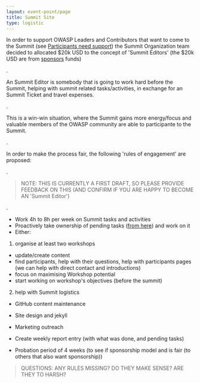 ```yaml
---
layout: event-point/page
title: Summit Site
type: logistic
---
```


In order to support OWASP Leaders and Contributors that want to come to the Summit (see [Participants need support](Participants-need-support.html)) 
the Summit Organization team decided to allocated $20k USD to the concept of 'Summit Editors' (the $20k USD are from [sponsors](../new/sponsors.html) funds)
 
. 

An Summit Editor is somebody that is going to work hard before the Summit, helping with summit related tasks/activities, in exchange for an 
Summit Ticket and travel expenses.
 
. 

This is a win-win situation, where the Summit gains more energy/focus and valuable members of the OWASP community are able to participante to the Summit.
 
. 

In order to make the process fair, the following 'rules of engagement' are proposed:
 
. 

> NOTE: THIS IS CURRENTLY A FIRST DRAFT, SO PLEASE PROVIDE FEEDBACK ON THIS (AND CONFIRM IF YOU ARE HAPPY TO BECOME AN 'Summit Editor')
 
. 

- Work 4h to 8h per week on Summit tasks and activities
- Proactively take ownership of pending tasks ([from here](https://github.com/OWASP/owasp-summit-2017/projects)) and work on it
- Either:

1. organise at least two workshops
 - update/create content
 - find participants, help with their questions, help with participants pages (we can help with direct contact and introductions)
 - focus on maximising Workshop potential
 - start working on workshop's objectives (before the summit)
2. help with Summit logistics
 - GitHub content maintenance
 - Site design and jekyll
 - Marketing outreach
 
- Create weekly report entry (with what was done, and pending tasks)
- Probation period of 4 weeks (to see if sponsorship model and is fair (to others that also want sponsorship))


> QUESTIONS: ANY RULES MISSING? DO THEY MAKE SENSE? ARE THEY TO HARSH? 
